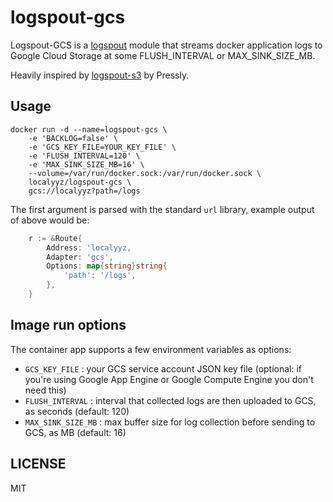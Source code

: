 # logspout-gcs

Logspout-GCS is a [logspout](https://github.com/gliderlabs/logspout) module that
streams docker application logs to Google Cloud Storage at some FLUSH_INTERVAL or MAX_SINK_SIZE_MB.

Heavily inspired by [logspout-s3](https://github.com/pressly/logspout-s3) by Pressly.

## Usage

```shell
docker run -d --name=logspout-gcs \
	-e 'BACKLOG=false' \
	-e 'GCS_KEY_FILE=YOUR_KEY_FILE' \
	-e 'FLUSH_INTERVAL=120' \
	-e 'MAX_SINK_SIZE_MB=16' \
	--volume=/var/run/docker.sock:/var/run/docker.sock \
	localyyz/logspout-gcs \
	gcs://localyyz?path=/logs
```

The first argument is parsed with the standard `url` library,
example output of above would be:

```go
    r := &Route{
        Address: 'localyyz,
        Adapter: 'gcs',
        Options: map{string}string{
            'path': '/logs',
        },
    }
```

## Image run options

The container app supports a few environment variables as options:

* `GCS_KEY_FILE` : your GCS service account JSON key file (optional: if you're using Google App Engine or Google Compute Engine you don't need this)
* `FLUSH_INTERVAL` : interval that collected logs are then uploaded to GCS, as seconds (default: 120)
* `MAX_SINK_SIZE_MB` : max buffer size for log collection before sending to GCS, as MB (default: 16)

## LICENSE

MIT
